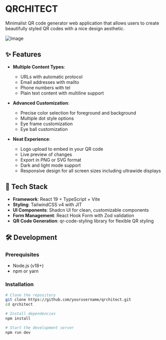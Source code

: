 # QRCHITECT

Minimalist QR code generator web application that allows users to create beautifully styled QR codes with a nice design aesthetic.

![Image](https://github.com/user-attachments/assets/edd0f55c-0dd3-4d57-92d7-4631cf992608)

## ✨ Features

- **Multiple Content Types**:
  - URLs with automatic protocol
  - Email addresses with mailto
  - Phone numbers with tel
  - Plain text content with multiline support

- **Advanced Customization**:
  - Precise color selection for foreground and background
  - Multiple dot style options
  - Eye frame customization
  - Eye ball customization

- **Neat Experience**:
  - Logo upload to embed in your QR code
  - Live preview of changes
  - Export in PNG or SVG format
  - Dark and light mode support
  - Responsive design for all screen sizes including ultrawide displays

## 🚀 Tech Stack

- **Framework**: React 19 + TypeScript + Vite
- **Styling**: TailwindCSS v4 with JIT
- **UI Components**: Shadcn UI for clean, customizable components
- **Form Management**: React Hook Form with Zod validation
- **QR Code Generation**: qr-code-styling library for flexible QR styling

## 🛠️ Development

### Prerequisites

- Node.js (v18+)
- npm or yarn

### Installation

```bash
# Clone the repository
git clone https://github.com/yourusername/qrchitect.git
cd qrchitect

# Install dependencies
npm install

# Start the development server
npm run dev
```
